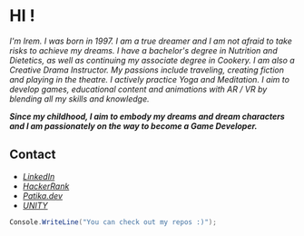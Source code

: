 # HI !

*I'm Irem. I was born in 1997. I am a true dreamer and I am not afraid to take risks to achieve my dreams. I have a bachelor's degree in Nutrition and Dietetics, as well as continuing my associate degree in Cookery. I am also a Creative Drama Instructor. My passions include traveling, creating fiction and playing in the theatre. I actively practice Yoga and Meditation. I aim to develop games, educational content and animations with AR / VR by blending all my skills and knowledge.*  

***Since my childhood, I aim to embody my dreams and dream characters and I am passionately on the way to become a Game Developer.***
 
## Contact
- *[LinkedIn](www.linkedin.com/in/irem-turna)*
- *[HackerRank](https://www.hackerrank.com/iraska)*
- *[Patika.dev](https://app.patika.dev/iraska)*
- *[UNITY](https://learn.unity.com/u/iremturna)*

```C#
Console.WriteLine("You can check out my repos :)");
```

